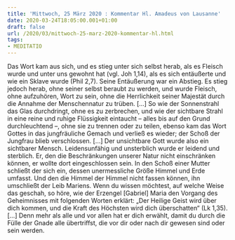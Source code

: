 ```yaml
---
title: 'Mittwoch, 25 März 2020 : Kommentar Hl. Amadeus von Lausanne'
date: 2020-03-24T18:05:00.001+01:00
draft: false
url: /2020/03/mittwoch-25-marz-2020-kommentar-hl.html
tags: 
- MEDITATIO
---
```


Das Wort kam aus sich, und es stieg unter sich selbst herab, als es Fleisch wurde und unter uns gewohnt hat (vgl. Joh 1,14), als es sich entäußerte und wie ein Sklave wurde (Phil 2,7). Seine Entäußerung war ein Abstieg. Es stieg jedoch herab, ohne seiner selbst beraubt zu werden, und wurde Fleisch, ohne aufzuhören, Wort zu sein, ohne die Herrlichkeit seiner Majestät durch die Annahme der Menschennatur zu trüben. \[…\] So wie der Sonnenstrahl das Glas durchdringt, ohne es zu zerbrechen, und wie der sichtbare Strahl in eine reine und ruhige Flüssigkeit eintaucht – alles bis auf den Grund durchleuchtend –, ohne sie zu trennen oder zu teilen, ebenso kam das Wort Gottes in das jungfräuliche Gemach und verließ es wieder; der Schoß der Jungfrau blieb verschlossen. \[…\] Der unsichtbare Gott wurde also ein sichtbarer Mensch. Leidensunfähig und unsterblich wurde er leidend und sterblich. Er, den die Beschränkungen unserer Natur nicht einschränken können, er wollte dort eingeschlossen sein. In den Schoß einer Mutter schließt der sich ein, dessen unermessliche Größe Himmel und Erde umfasst. Und den die Himmel der Himmel nicht fassen können, ihn umschließt der Leib Mariens. Wenn du wissen möchtest, auf welche Weise das geschah, so höre, wie der Erzengel \[Gabriel\] Maria den Vorgang des Geheimnisses mit folgenden Worten erklärt: „Der Heilige Geist wird über dich kommen, und die Kraft des Höchsten wird dich überschatten“ (Lk 1,35). \[…\] Denn mehr als alle und vor allen hat er dich erwählt, damit du durch die Fülle der Gnade alle übertriffst, die vor dir oder nach dir gewesen sind oder sein werden.